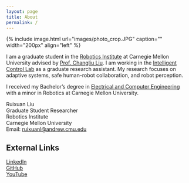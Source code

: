 ```yaml
---
layout: page
title: About
permalink: /
---
```


{% include image.html url="images/photo_crop.JPG" caption="" width="200px" align="left" %}

I am a graduate student in the [Robotics Institute](https://www.ri.cmu.edu/) at Carnegie Mellon University advised by [Prof. Changliu Liu](https://www.ri.cmu.edu/ri-faculty/changliu-liu/). I am working in the [Intelligent Control Lab](https://www.ri.cmu.edu/robotics-groups/intelligent-control-lab/) as a graduate research assistant. My research focuses on adaptive systems, safe human-robot collaboration, and robot perception.

I received my Bachelor’s degree in [Electrical and Computer Engineering](https://www.ece.cmu.edu/) with a minor in Robotics at Carnegie Mellon University. 

Ruixuan Liu<br />
Graduate Student Researcher<br />
Robotics Institute<br />
Carnegie Mellon University<br />
Email: [ruixuanl@andrew.cmu.edu](ruixuanl@andrew.cmu.edu)

## External Links
[LinkedIn](https://www.linkedin.com/in/ruixuan-wayne-liu-a71b50127/)<br />
[GitHub](https://github.com/waynekyrie)<br />
[YouTube](https://www.youtube.com/channel/UCrwpy4esMQ1haZRL3rVdmpw?view_as=subscriber)<br />

